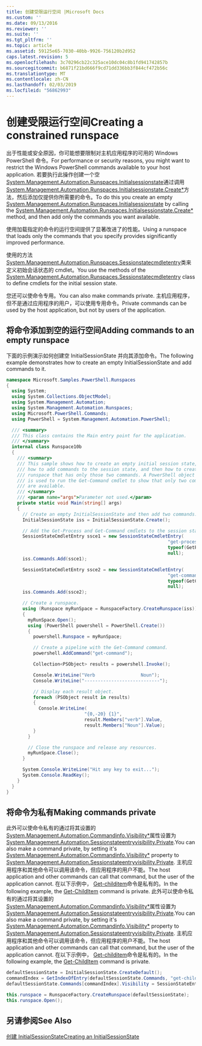 ```yaml
---
title: 创建受限运行空间 |Microsoft Docs
ms.custom: ''
ms.date: 09/13/2016
ms.reviewer: ''
ms.suite: ''
ms.tgt_pltfrm: ''
ms.topic: article
ms.assetid: 59125e65-7030-40bb-9926-756120b2d952
caps.latest.revision: 5
ms.openlocfilehash: 3c70296cb22c325ace10dc04c8b1fd941742857b
ms.sourcegitcommit: b6871f21bd666f9cd71dd336bb3f844cf472b56c
ms.translationtype: MT
ms.contentlocale: zh-CN
ms.lasthandoff: 02/03/2019
ms.locfileid: "56862993"
---
```

# <a name="creating-a-constrained-runspace"></a><span data-ttu-id="e438f-102">创建受限运行空间</span><span class="sxs-lookup"><span data-stu-id="e438f-102">Creating a constrained runspace</span></span>

<span data-ttu-id="e438f-103">出于性能或安全原因，你可能想要限制对主机应用程序的可用的 Windows PowerShell 命令。</span><span class="sxs-lookup"><span data-stu-id="e438f-103">For performance or security reasons, you might want to restrict the Windows PowerShell commands available to your host application.</span></span> <span data-ttu-id="e438f-104">若要执行此操作创建一个空[System.Management.Automation.Runspaces.Initialsessionstate](/dotnet/api/System.Management.Automation.Runspaces.InitialSessionState)通过调用[System.Management.Automation.Runspaces.Initialsessionstate.Create\*](/dotnet/api/System.Management.Automation.Runspaces.InitialSessionState.Create)方法，然后添加仅提供你所需要的命令。</span><span class="sxs-lookup"><span data-stu-id="e438f-104">To do this you create an empty [System.Management.Automation.Runspaces.Initialsessionstate](/dotnet/api/System.Management.Automation.Runspaces.InitialSessionState) by calling the [System.Management.Automation.Runspaces.Initialsessionstate.Create\*](/dotnet/api/System.Management.Automation.Runspaces.InitialSessionState.Create) method, and then add only the commands you want available.</span></span>

 <span data-ttu-id="e438f-105">使用加载指定的命令的运行空间提供了显著改进了的性能。</span><span class="sxs-lookup"><span data-stu-id="e438f-105">Using a runspace that loads only the commands that you specify provides significantly improved performance.</span></span>

 <span data-ttu-id="e438f-106">使用的方法[System.Management.Automation.Runspaces.Sessionstatecmdletentry](/dotnet/api/System.Management.Automation.Runspaces.SessionStateCmdletEntry)类来定义初始会话状态的 cmdlet。</span><span class="sxs-lookup"><span data-stu-id="e438f-106">You use the methods of the [System.Management.Automation.Runspaces.Sessionstatecmdletentry](/dotnet/api/System.Management.Automation.Runspaces.SessionStateCmdletEntry) class to define cmdlets for the initial session state.</span></span>

 <span data-ttu-id="e438f-107">您还可以使命令专用。</span><span class="sxs-lookup"><span data-stu-id="e438f-107">You can also make commands private.</span></span> <span data-ttu-id="e438f-108">主机应用程序，但不是通过应用程序的用户，可以使用专用命令。</span><span class="sxs-lookup"><span data-stu-id="e438f-108">Private commands can be used by the host application, but not by users of the application.</span></span>

## <a name="adding-commands-to-an-empty-runspace"></a><span data-ttu-id="e438f-109">将命令添加到空的运行空间</span><span class="sxs-lookup"><span data-stu-id="e438f-109">Adding commands to an empty runspace</span></span>

 <span data-ttu-id="e438f-110">下面的示例演示如何创建空 InitialSessionState 并向其添加命令。</span><span class="sxs-lookup"><span data-stu-id="e438f-110">The following example demonstrates how to create an empty InitialSessionState and add commands to it.</span></span>

```csharp
namespace Microsoft.Samples.PowerShell.Runspaces
{
  using System;
  using System.Collections.ObjectModel;
  using System.Management.Automation;
  using System.Management.Automation.Runspaces;
  using Microsoft.PowerShell.Commands;
  using PowerShell = System.Management.Automation.PowerShell;

  /// <summary>
  /// This class contains the Main entry point for the application.
  /// </summary>
  internal class Runspace10b
  {
    /// <summary>
    /// This sample shows how to create an empty initial session state,
    /// how to add commands to the session state, and then how to create a
    /// runspace that has only those two commands. A PowerShell object
    /// is used to run the Get-Command cmdlet to show that only two commands
    /// are available.
    /// </summary>
    /// <param name="args">Parameter not used.</param>
    private static void Main(string[] args)
    {
      // Create an empty InitialSessionState and then add two commands.
      InitialSessionState iss = InitialSessionState.Create();

      // Add the Get-Process and Get-Command cmdlets to the session state.
      SessionStateCmdletEntry ssce1 = new SessionStateCmdletEntry(
                                                            "get-process",
                                                            typeof(GetProcessCommand),
                                                            null);
      iss.Commands.Add(ssce1);

      SessionStateCmdletEntry ssce2 = new SessionStateCmdletEntry(
                                                            "get-command",
                                                            typeof(GetCommandCommand),
                                                            null);
      iss.Commands.Add(ssce2);

      // Create a runspace.
      using (Runspace myRunSpace = RunspaceFactory.CreateRunspace(iss))
      {
        myRunSpace.Open();
        using (PowerShell powershell = PowerShell.Create())
        {
          powershell.Runspace = myRunSpace;

          // Create a pipeline with the Get-Command command.
          powershell.AddCommand("get-command");

          Collection<PSObject> results = powershell.Invoke();

          Console.WriteLine("Verb                 Noun");
          Console.WriteLine("----------------------------");

          // Display each result object.
          foreach (PSObject result in results)
          {
            Console.WriteLine(
                             "{0,-20} {1}",
                             result.Members["verb"].Value,
                             result.Members["Noun"].Value);
          }
        }

        // Close the runspace and release any resources.
        myRunSpace.Close();
      }

      System.Console.WriteLine("Hit any key to exit...");
      System.Console.ReadKey();
    }
  }
}
```

## <a name="making-commands-private"></a><span data-ttu-id="e438f-111">将命令为私有</span><span class="sxs-lookup"><span data-stu-id="e438f-111">Making commands private</span></span>

 <span data-ttu-id="e438f-112">此外可以使命令私有的通过将其设置的[System.Management.Automation.Commandinfo.Visibility\*](/dotnet/api/System.Management.Automation.CommandInfo.Visibility)属性设置为[System.Management.Automation.Sessionstateentryvisibility.Private](/dotnet/api/System.Management.Automation.SessionStateEntryVisibility.Private).</span><span class="sxs-lookup"><span data-stu-id="e438f-112">You can also make a command private, by setting it's [System.Management.Automation.Commandinfo.Visibility\*](/dotnet/api/System.Management.Automation.CommandInfo.Visibility) property to [System.Management.Automation.Sessionstateentryvisibility.Private](/dotnet/api/System.Management.Automation.SessionStateEntryVisibility.Private).</span></span> <span data-ttu-id="e438f-113">主机应用程序和其他命令可以调用该命令，但应用程序的用户不能。</span><span class="sxs-lookup"><span data-stu-id="e438f-113">The host application and other commands can call that command, but the user of the application cannot.</span></span> <span data-ttu-id="e438f-114">在以下示例中， [Get-childitem](/powershell/module/Microsoft.PowerShell.Management/Get-ChildItem)命令是私有的。</span><span class="sxs-lookup"><span data-stu-id="e438f-114">In the following example, the [Get-ChildItem](/powershell/module/Microsoft.PowerShell.Management/Get-ChildItem) command is private.</span></span>
<span data-ttu-id="e438f-115">此外可以使命令私有的通过将其设置的[System.Management.Automation.Commandinfo.Visibility\*](/dotnet/api/System.Management.Automation.CommandInfo.Visibility)属性设置为[System.Management.Automation.Sessionstateentryvisibility.Private](/dotnet/api/System.Management.Automation.SessionStateEntryVisibility.Private).</span><span class="sxs-lookup"><span data-stu-id="e438f-115">You can also make a command private, by setting it's [System.Management.Automation.Commandinfo.Visibility\*](/dotnet/api/System.Management.Automation.CommandInfo.Visibility) property to [System.Management.Automation.Sessionstateentryvisibility.Private](/dotnet/api/System.Management.Automation.SessionStateEntryVisibility.Private).</span></span> <span data-ttu-id="e438f-116">主机应用程序和其他命令可以调用该命令，但应用程序的用户不能。</span><span class="sxs-lookup"><span data-stu-id="e438f-116">The host application and other commands can call that command, but the user of the application cannot.</span></span> <span data-ttu-id="e438f-117">在以下示例中， [Get-childitem](/powershell/module/Microsoft.PowerShell.Management/Get-ChildItem)命令是私有的。</span><span class="sxs-lookup"><span data-stu-id="e438f-117">In the following example, the [Get-ChildItem](/powershell/module/Microsoft.PowerShell.Management/Get-ChildItem) command is private.</span></span>

```csharp
defaultSessionState = InitialSessionState.CreateDefault();
commandIndex = GetIndexOfEntry(defaultSessionState.Commands, "get-childitem");
defaultSessionState.Commands[commandIndex].Visibility = SessionStateEntryVisibility.Private;

this.runspace = RunspaceFactory.CreateRunspace(defaultSessionState);
this.runspace.Open();
```

## <a name="see-also"></a><span data-ttu-id="e438f-118">另请参阅</span><span class="sxs-lookup"><span data-stu-id="e438f-118">See Also</span></span>

 [<span data-ttu-id="e438f-119">创建 InitialSessionState</span><span class="sxs-lookup"><span data-stu-id="e438f-119">Creating an InitialSessionState</span></span>](./creating-an-initialsessionstate.md)
